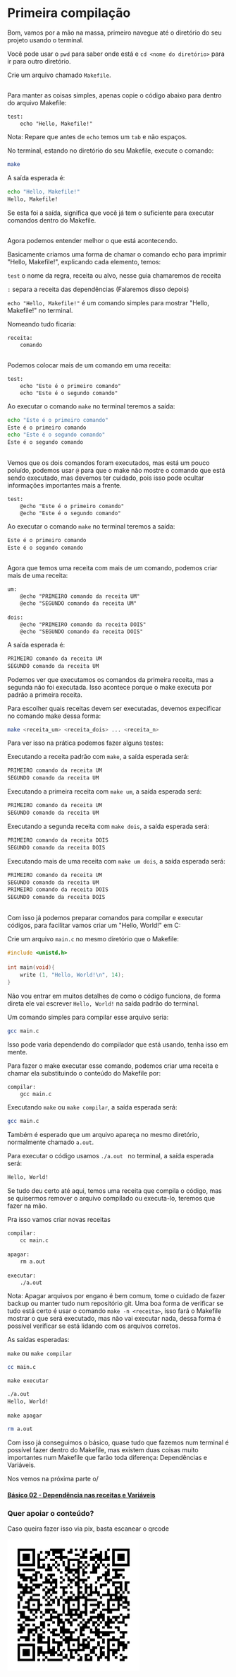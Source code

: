 # Primeira compilação

Bom, vamos por a mão na massa, primeiro navegue até o diretório do seu projeto usando o terminal.

Você pode usar o `pwd` para saber onde está e `cd <nome do diretório>` para ir para outro diretório.

Crie um arquivo chamado `Makefile`.

<h2></h2> <!-- Line divisor -->

Para manter as coisas simples, apenas copie o código abaixo para dentro do arquivo Makefile:
```make
test:
	echo "Hello, Makefile!"
```
Nota: Repare que antes de `echo` temos um `tab` e não espaços.

No terminal, estando no diretório do seu Makefile, execute o comando:
```bash
make
```

A saída esperada é:
```bash
echo "Hello, Makefile!"
Hello, Makefile!
```

Se esta foi a saída, significa que você já tem o suficiente para executar comandos dentro do Makefile.

<h2></h2> <!-- Line divisor -->

Agora podemos entender melhor o que está acontecendo.

Basicamente criamos uma forma de chamar o comando echo para imprimir "Hello, Makefile!", explicando cada elemento, temos:

`test` o nome da regra, receita ou alvo, nesse guia chamaremos de receita

`:` separa a receita das dependências (Falaremos disso depois)

`echo "Hello, Makefile!"` é um comando simples para mostrar "Hello, Makefile!" no terminal.

Nomeando tudo ficaria:
```make
receita:
	comando
```

<h2></h2> <!-- Line divisor -->

Podemos colocar mais de um comando em uma receita:
```make
test:
	echo "Este é o primeiro comando"
	echo "Este é o segundo comando"
```

Ao executar o comando `make` no terminal teremos a saída:
```bash
echo "Este é o primeiro comando"
Este é o primeiro comando
echo "Este é o segundo comando" 
Este é o segundo comando
```

<h2></h2> <!-- Line divisor -->

Vemos que os dois comandos foram executados, mas está um pouco poluído, podemos usar `@` para que o make não mostre o comando que está sendo executado, mas devemos ter cuidado, pois isso pode ocultar informações importantes mais a frente.
```make
test:
	@echo "Este é o primeiro comando"
	@echo "Este é o segundo comando"
```

Ao executar o comando `make` no terminal teremos a saída:
```bash
Este é o primeiro comando
Este é o segundo comando
```

<h2></h2> <!-- Line divisor -->

Agora que temos uma receita com mais de um comando, podemos criar mais de uma receita:

```make
um:
	@echo "PRIMEIRO comando da receita UM"
	@echo "SEGUNDO comando da receita UM"

dois:
	@echo "PRIMEIRO comando da receita DOIS"
	@echo "SEGUNDO comando da receita DOIS"
```

A saída esperada é:
```bash
PRIMEIRO comando da receita UM
SEGUNDO comando da receita UM
```

Podemos ver que executamos os comandos da primeira receita, mas a segunda não foi executada.
Isso acontece porque o make executa por padrão a primeira receita.

Para escolher quais receitas devem ser executadas, devemos expecificar no comando make dessa forma:
```bash
make <receita_um> <receita_dois> ... <receita_n>
```

Para ver isso na prática podemos fazer alguns testes:

Executando a receita padrão com `make`, a saída esperada será:
```bash
PRIMEIRO comando da receita UM
SEGUNDO comando da receita UM
```

Executando a primeira receita com `make um`, a saída esperada será:
```bash
PRIMEIRO comando da receita UM
SEGUNDO comando da receita UM
```

Executando a segunda receita com `make dois`, a saída esperada será:
```bash
PRIMEIRO comando da receita DOIS
SEGUNDO comando da receita DOIS
```

Executando mais de uma receita com `make um dois`, a saída esperada será:
```bash
PRIMEIRO comando da receita UM  
SEGUNDO comando da receita UM   
PRIMEIRO comando da receita DOIS
SEGUNDO comando da receita DOIS
```

<h2></h2> <!-- Line divisor -->

Com isso já podemos preparar comandos para compilar e executar códigos, para facilitar vamos criar um "Hello, World!" em C:

Crie um arquivo `main.c` no mesmo diretório que o Makefile:
```c
#include <unistd.h>

int main(void){
    write (1, "Hello, World!\n", 14);
}

```

Não vou entrar em muitos detalhes de como o código funciona, de forma direta ele vai escrever `Hello, World!` na saída padrão do terminal.

Um comando simples para compilar esse arquivo seria:
```bash
gcc main.c
```
Isso pode varia dependendo do compilador que está usando, tenha isso em mente.

Para fazer o make executar esse comando, podemos criar uma receita e chamar ela substituindo o conteúdo do Makefile por:
```make
compilar:
	gcc main.c
```

Executando `make` ou `make compilar`, a saída esperada será:
```bash
gcc main.c
```

Também é esperado que um arquivo apareça no mesmo diretório, normalmente chamado `a.out`.

Para executar o código usamos `./a.out ` no terminal, a saída esperada será:
```bash
Hello, World!
```

Se tudo deu certo até aqui, temos uma receita que compila o código, mas se quisermos remover o arquivo compilado ou executa-lo, teremos que fazer na mão.

Pra isso vamos criar novas receitas

```make
compilar:
	cc main.c

apagar:
	rm a.out

executar:
	./a.out
```

Nota: Apagar arquivos por engano é bem comum, tome o cuidado de fazer backup ou manter tudo num repositório git. Uma boa forma de verificar se tudo está certo é usar o comando `make -n <receita>`, isso fará o Makefile mostrar o que será executado, mas não vai executar nada, dessa forma é possível verificar se está lidando com os arquivos corretos.

As saídas esperadas:

`make` ou `make compilar`
```bash
cc main.c
```

`make executar`
```bash
./a.out
Hello, World!
```

`make apagar`
```bash
rm a.out
```

Com isso já conseguimos o básico, quase tudo que fazemos num terminal é possível fazer dentro do Makefile, mas existem duas coisas muito importantes num Makefile que farão toda diferença: Dependências e Variáveis.

Nos vemos na próxima parte o/

#### [Básico 02 - Dependência nas receitas e Variáveis](https://github.com/rapdos-s/Galactic-Guide-to-Makefile-Creation/tree/main/basic%2002%20-%20Recipe%20Dependencies%20and%20Variables)

### Quer apoiar o conteúdo?
Caso queira fazer isso via pix, basta escanear o qrcode

<img src="../assets/qrcode-pix.png" alt="QRCode Pix" width="300"/>
